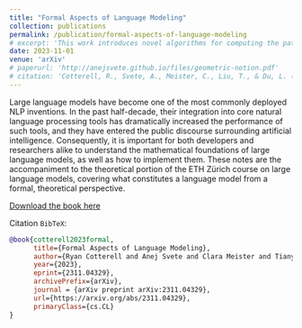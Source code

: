 ```yaml
---
title: "Formal Aspects of Language Modeling"
collection: publications
permalink: /publication/formal-aspects-of-language-modeling
# excerpt: 'This work introduces novel algorithms for computing the pathsum of weighted finite-state automata with failure transitions.'
date: 2023-11-01
venue: 'arXiv'  
# paperurl: 'http://anejsvete.github.io/files/geometric-notion.pdf'
# citation: 'Cotterell, R., Svete, A., Meister, C., Liu, T., & Du, L. (2023). Formal Aspects of Language Modeling. arXiv Preprint arXiv:2311. 04329. Retrieved from http://arxiv.org/abs/2311.04329'
---
```

Large language models have become one of the most commonly deployed NLP inventions. In the past half-decade, their integration into core natural language processing tools has dramatically increased the performance of such tools, and they have entered the public discourse surrounding artificial intelligence. Consequently, it is important for both developers and researchers alike to understand the mathematical foundations of large language models, as well as how to implement them. These notes are the accompaniment to the theoretical portion of the ETH Zürich course on large language models, covering what constitutes a language model from a formal, theoretical perspective.

[Download the book here](https://arxiv.org/abs/2311.04329)

Citation `BibTeX`:
``` bibtex
@book{cotterell2023formal,
      title={Formal Aspects of Language Modeling}, 
      author={Ryan Cotterell and Anej Svete and Clara Meister and Tianyu Liu and Li Du},
      year={2023},
      eprint={2311.04329},
      archivePrefix={arXiv},
      journal = {arXiv preprint arXiv:2311.04329},
      url={https://arxiv.org/abs/2311.04329},
      primaryClass={cs.CL}
}
```


